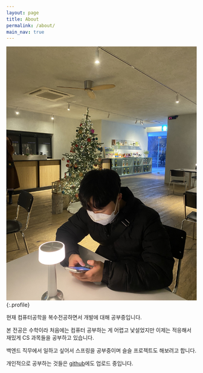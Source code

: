 ```yaml
---
layout: page
title: About
permalink: /about/
main_nav: true
---
```


![](/assets/profile.JPG "Profile Picture"){:.profile}

현재 컴퓨터공학을 복수전공하면서 개발에 대해 공부중입니다.

본 전공은 수학이라 처음에는 컴퓨터 공부하는 게 어렵고 낯설었지만 이제는 적응해서 재밌게 CS 과목들을 공부하고 있습니다.

백엔드 직무에서 일하고 싶어서 스프링을 공부중이며 슬슬 프로젝트도 해보려고 합니다.

개인적으로 공부하는 것들은 [github](https://github.com/iceprins)에도 업로드 중입니다.



[centrarium]: https://github.com/bencentra/centrarium
[bencentra]: http://bencentra.com
[jekyll]: https://github.com/jekyll/jekyll
